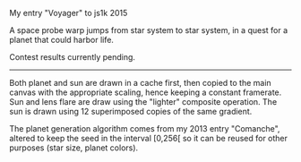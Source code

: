 My entry "Voyager" to js1k 2015

A space probe warp jumps from star system to star system, in a quest for a planet that could harbor life.

Contest results currently pending.

------

Both planet and sun are drawn in a cache first, then copied to the main canvas with the appropriate scaling, hence keeping a constant framerate. 
Sun and lens flare are draw using the "lighter" composite operation. The sun is drawn using 12 superimposed copies of the same gradient.

The planet generation algorithm comes from my 2013 entry "Comanche", altered to keep the seed in the interval [0,256[ so it can be reused for other purposes (star size, planet colors).
